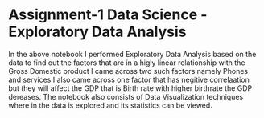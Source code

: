 # Assignment-1 Data Science - Exploratory Data Analysis

In the above notebook I performed Exploratory Data Analysis based on the data to find out the factors that are in a higly linear relationship with the Gross Domestic product I came across two such factors namely Phones and services I also came across one factor that has negitive correlaation but they will affect the GDP that is Birth rate with higher birthrate the GDP dereases. The notebook also consists of Data Visualization techniques where in the data is explored and its statistics can be viewed.

